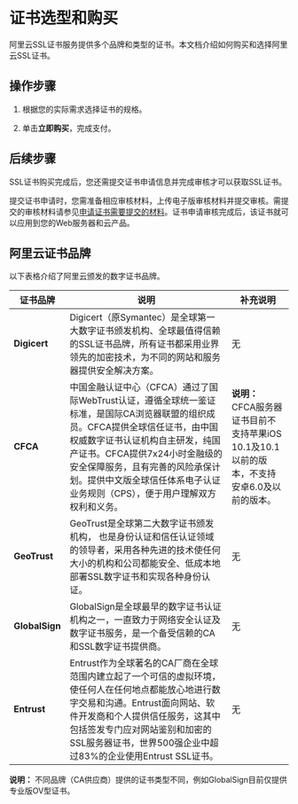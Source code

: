 # 证书选型和购买

阿里云SSL证书服务提供多个品牌和类型的证书。本文档介绍如何购买和选择阿里云SSL证书。

## 操作步骤

1.  根据您的实际需求选择证书的规格。

2.  单击**立即购买**，完成支付。


## 后续步骤

SSL证书购买完成后，您还需提交证书申请信息并完成审核才可以获取SSL证书。

提交证书申请时，您需准备相应审核材料，上传电子版审核材料并提交审核。需提交的审核材料请参见[申请证书需要提交的材料](/intl.zh-CN/证书申请/申请和提交审核流程/步骤一：填写证书申请信息.md)。证书申请审核完成后，该证书就可以应用到您的Web服务器和云产品。

## 阿里云证书品牌

以下表格介绍了阿里云颁发的数字证书品牌。

|证书品牌|说明|补充说明|
|----|--|----|
|**Digicert**|Digicert（原Symantec）是全球第一大数字证书颁发机构、全球最值得信赖的SSL证书品牌，所有证书都采用业界领先的加密技术，为不同的网站和服务器提供安全解决方案。|无|
|**CFCA**|中国金融认证中心（CFCA）通过了国际WebTrust认证，遵循全球统一鉴证标准，是国际CA浏览器联盟的组织成员。CFCA提供全球信任证书，由中国权威数字证书认证机构自主研发，纯国产证书。CFCA提供7x24小时金融级的安全保障服务，且有完善的风险承保计划。提供中文版全球信任体系电子认证业务规则（CPS），便于用户理解双方权利和义务。|**说明：** CFCA服务器证书目前不支持苹果iOS 10.1及10.1以前的版本，不支持安卓6.0及以前的版本。 |
|**GeoTrust**|GeoTrust是全球第二大数字证书颁发机构， 也是身份认证和信任认证领域的领导者，采用各种先进的技术使任何大小的机构和公司都能安全、低成本地部署SSL数字证书和实现各种身份认证。|无|
|**GlobalSign**|GlobalSign是全球最早的数字证书认证机构之一，一直致力于网络安全认证及数字证书服务，是一个备受信赖的CA和SSL数字证书提供商。|无|
|**Entrust**|Entrust作为全球著名的CA厂商在全球范围内建立起了一个可信的虚拟环境，使任何人在任何地点都能放心地进行数字交易和沟通。Entrust面向网站、软件开发商和个人提供信任服务，这其中包括签发专门应对网站鉴别和加密的SSL服务器证书，世界500强企业中超过83%的企业使用Entrust SSL证书。|无|

**说明：** 不同品牌（CA供应商）提供的证书类型不同，例如GlobalSign目前仅提供专业版OV型证书。

